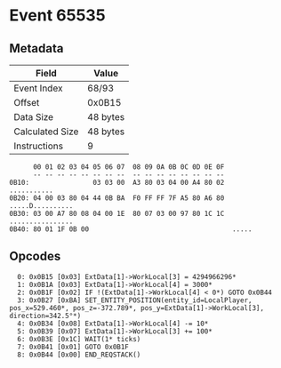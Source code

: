 # Event 65535

## Metadata

| Field           | Value    |
|-----------------|----------|
| Event Index     | 68/93    |
| Offset          | 0x0B15   |
| Data Size       | 48 bytes |
| Calculated Size | 48 bytes |
| Instructions    | 9        |

```
      00 01 02 03 04 05 06 07  08 09 0A 0B 0C 0D 0E 0F
      -- -- -- -- -- -- -- --  -- -- -- -- -- -- -- --
0B10:                03 03 00  A3 80 03 04 00 A4 80 02       ...........
0B20: 04 00 03 80 04 44 0B BA  F0 FF FF 7F A5 80 A6 80  .....D..........
0B30: 03 00 A7 80 08 04 00 1E  80 07 03 00 97 80 1C 1C  ................
0B40: 80 01 1F 0B 00                                    .....           
```

## Opcodes

```
  0: 0x0B15 [0x03] ExtData[1]->WorkLocal[3] = 4294966296*
  1: 0x0B1A [0x03] ExtData[1]->WorkLocal[4] = 3000*
  2: 0x0B1F [0x02] IF !(ExtData[1]->WorkLocal[4] < 0*) GOTO 0x0B44
  3: 0x0B27 [0xBA] SET_ENTITY_POSITION(entity_id=LocalPlayer, pos_x=529.460*, pos_z=-372.789*, pos_y=ExtData[1]->WorkLocal[3], direction=342.5°*)
  4: 0x0B34 [0x08] ExtData[1]->WorkLocal[4] -= 10*
  5: 0x0B39 [0x07] ExtData[1]->WorkLocal[3] += 100*
  6: 0x0B3E [0x1C] WAIT(1* ticks)
  7: 0x0B41 [0x01] GOTO 0x0B1F
  8: 0x0B44 [0x00] END_REQSTACK()
```
